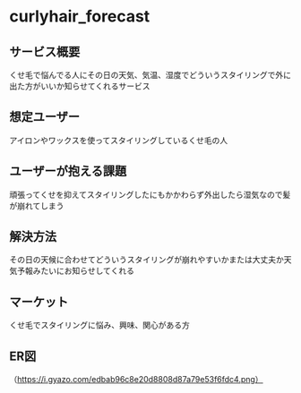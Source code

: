 # curlyhair_forecast
## サービス概要
くせ毛で悩んでる人にその日の天気、気温、湿度でどういうスタイリングで外に出た方がいいか知らせてくれるサービス

## 想定ユーザー
アイロンやワックスを使ってスタイリングしているくせ毛の人

## ユーザーが抱える課題
頑張ってくせを抑えてスタイリングしたにもかかわらず外出したら湿気なので髪が崩れてしまう

## 解決方法
その日の天候に合わせてどういうスタイリングが崩れやすいかまたは大丈夫か天気予報みたいにお知らせしてくれる

## マーケット
くせ毛でスタイリングに悩み、興味、関心がある方

## ER図
（https://i.gyazo.com/edbab96c8e20d8808d87a79e53f6fdc4.png）
